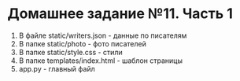 # Домашнее задание №11. Часть 1
1. В файле static/writers.json - данные по писателям
2. В папке static/photo - фото писателей
3. В папке static/style.css - стили
4. В папке templates/index.html - шаблон страницы
5. app.py - главный файл
